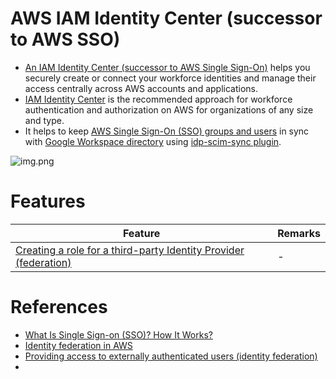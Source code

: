 # AWS IAM Identity Center (successor to AWS SSO)
- [An IAM Identity Center (successor to AWS Single Sign-On)](https://aws.amazon.com/iam/identity-center/) helps you securely create or connect your workforce identities and manage their access centrally across AWS accounts and applications.
- [IAM Identity Center]() is the recommended approach for workforce authentication and authorization on AWS for organizations of any size and type.
- It helps to keep [AWS Single Sign-On (SSO) groups and users]() in sync with [Google Workspace directory]() using [idp-scim-sync plugin](https://serverlessrepo.aws.amazon.com/applications/us-east-1/889836709304/idp-scim-sync).

![img.png](https://d1.awsstatic.com/product-marketing/IAM/product-page-diagram_AWS-IAM-Identity-Center_SSO-Rework.45817a4d5cdf0acf33a75257713d3266879196b1.png)

# Features

| Feature                                                                                                                                           | Remarks |
|---------------------------------------------------------------------------------------------------------------------------------------------------|---------|
| [Creating a role for a third-party Identity Provider (federation)](https://docs.aws.amazon.com/IAM/latest/UserGuide/id_roles_create_for-idp.html) | -       |

# References
- [What Is Single Sign-on (SSO)? How It Works?](https://www.youtube.com/watch?v=O1cRJWYF-g4)
- [Identity federation in AWS](https://aws.amazon.com/identity/federation/)
- [Providing access to externally authenticated users (identity federation)](https://docs.aws.amazon.com/IAM/latest/UserGuide/id_roles_common-scenarios_federated-users.html)
- 
